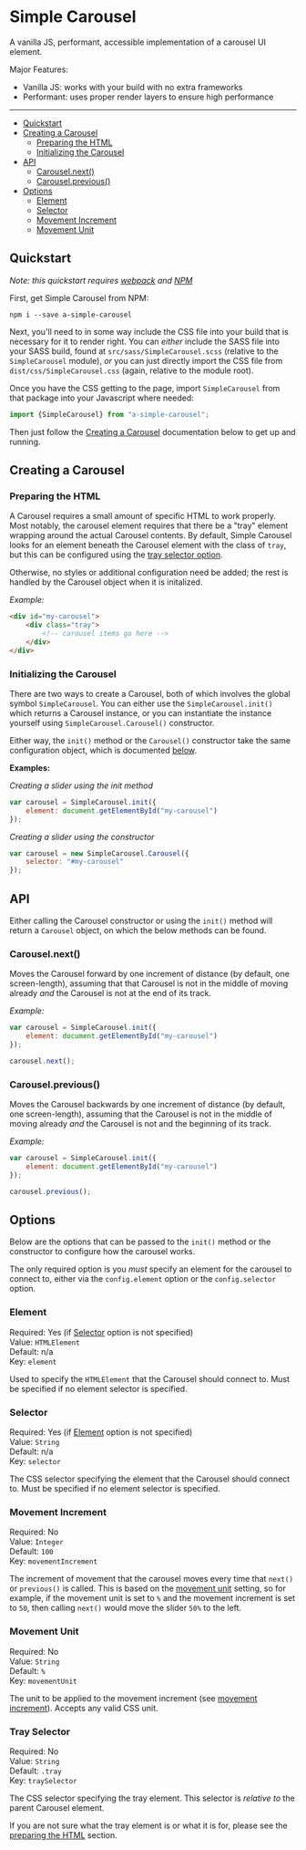 # Simple Carousel

A vanilla JS, performant, accessible implementation of a carousel UI element.

Major Features:

 - Vanilla JS: works with your build with no extra frameworks
 - Performant: uses proper render layers to ensure high performance

---

 - [Quickstart](#quickstart)
 - [Creating a Carousel](#creating-a-carousel)
   - [Preparing the HTML](#preparing-the-html)
   - [Initializing the Carousel](#initializing-the-carousel)
 - [API](#api)
   - [Carousel.next()](#carouselnext)
   - [Carousel.previous()](#carouselprevious)
 - [Options](#options)
   - [Element](#element)
   - [Selector](#selector)
   - [Movement Increment](#movement-increment)
   - [Movement Unit](#movement-unit)

## Quickstart

*Note: this quickstart requires [webpack](https://webpack.js.org/) and
[NPM](https://www.npmjs.com/)*

First, get Simple Carousel from NPM:

```
npm i --save a-simple-carousel
```

Next, you'll need to in some way include the CSS file into your build that is
necessary for it to render right. You can *either* include the SASS file into
your SASS build, found at `src/sass/SimpleCarousel.scss` (relative to the
`SimpleCarousel` module), *or* you can just directly import the CSS file from
`dist/css/SimpleCarousel.css` (again, relative to the module root).

Once you have the CSS getting to the page, import `SimpleCarousel` from that
package into your Javascript where needed:

```javascript
import {SimpleCarousel} from "a-simple-carousel";
```

Then just follow the [Creating a Carousel](#creating-a-carousel) documentation
below to get up and running.

## Creating a Carousel

### Preparing the HTML

A Carousel requires a small amount of specific HTML to work properly. Most
notably, the carousel element requires that there be a "tray" element wrapping
around the actual Carousel contents. By default, Simple Carousel looks for an
element beneath the Carousel element with the class of `tray`, but this can be
configured using the [tray selector option](#tray-selector).

Otherwise, no styles or additional configuration need be added; the rest is
handled by the Carousel object when it is initalized.

*Example:*

```html
<div id="my-carousel">
    <div class="tray">
        <!-- carousel items go here -->
    </div>
</div>
```

### Initializing the Carousel

There are two ways to create a Carousel, both of which involves the global
symbol `SimpleCarousel`. You can either use the `SimpleCarousel.init()` which
returns a Carousel instance, or you can instantiate the instance yourself using
`SimpleCarousel.Carousel()` constructor.

Either way, the `init()` method or the `Carousel()` constructor take the same
configuration object, which is documented [below](#options).

**Examples:**

*Creating a slider using the init method*

```javascript
var carousel = SimpleCarousel.init({
    element: document.getElementById("my-carousel")
});
```

*Creating a slider using the constructor*

```javascript
var carousel = new SimpleCarousel.Carousel({
    selector: "#my-carousel"
});
```

## API

Either calling the Carousel constructor or using the `init()` method will return
a `Carousel` object, on which the below methods can be found.

### Carousel.next()

Moves the Carousel forward by one increment of distance (by default, one
screen-length), assuming that that Carousel is not in the middle of moving
already *and* the Carousel is not at the end of its track.

*Example:*

```javascript
var carousel = SimpleCarousel.init({
    element: document.getElementById("my-carousel")
});

carousel.next();
```

### Carousel.previous()

Moves the Carousel backwards by one increment of distance (by default, one
screen-length), assuming that the Carousel is not in the middle of moving
already *and* the Carousel is not and the beginning of its track.

*Example:*

```javascript
var carousel = SimpleCarousel.init({
    element: document.getElementById("my-carousel")
});

carousel.previous();
```

## Options

Below are the options that can be passed to the `init()` method or the
constructor to configure how the carousel works.

The only required option is you *must* specify an element for the carousel to
connect to, either via the `config.element` option or the `config.selector`
option.

### Element

Required: Yes (if [Selector](#selector) option is not specified)<br />
Value: `HTMLElement`<br />
Default: n/a<br />
Key: `element`

Used to specify the `HTMLElement` that the Carousel should connect to. Must be
specified if no element selector is specified.

### Selector

Required: Yes (if [Element](#element) option is not specified)<br />
Value: `String`<br />
Default: n/a<br />
Key: `selector`

The CSS selector specifying the element that the Carousel should connect to.
Must be specified if no element selector is specified.

### Movement Increment

Required: No<br />
Value: `Integer`<br />
Default: `100`<br />
Key: `movementIncrement`

The increment of movement that the carousel moves every time that `next()` or
`previous()` is called. This is based on the [movement unit](#movement-unit)
setting, so for example, if the movement unit is set to `%` and the movement
increment is set to `50`, then calling `next()` would move the slider `50%`
to the left.

### Movement Unit

Required: No<br />
Value: `String`<br />
Default: `%`<br />
Key: `movementUnit`

The unit to be applied to the movement increment (see
[movement increment](#movement-increment)). Accepts any valid CSS unit.

### Tray Selector

Required: No<br />
Value: `String`<br />
Default: `.tray`<br />
Key: `traySelector`

The CSS selector specifying the tray element. This selector is *relative to* the
parent Carousel element.

If you are not sure what the tray element is or what it is for, please see the
[preparing the HTML](#preparing-the-html) section.
